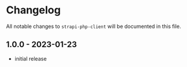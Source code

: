 # Changelog

All notable changes to `strapi-php-client` will be documented in this file.

## 1.0.0 - 2023-01-23

- initial release

